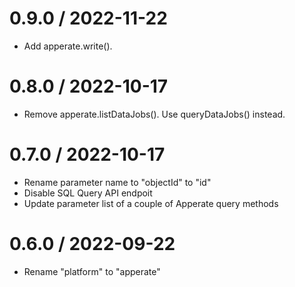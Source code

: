 0.9.0 / 2022-11-22
==================

  * Add apperate.write().

0.8.0 / 2022-10-17
==================

  * Remove apperate.listDataJobs().  Use queryDataJobs() instead.

0.7.0 / 2022-10-17
==================

  * Rename parameter name to "objectId" to "id"
  * Disable SQL Query API endpoit
  * Update parameter list of a couple of Apperate query methods

0.6.0 / 2022-09-22
==================

  * Rename "platform" to "apperate"

